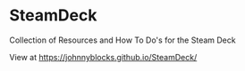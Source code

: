 # SteamDeck
Collection of Resources and How To Do's for the Steam Deck

View at https://johnnyblocks.github.io/SteamDeck/
